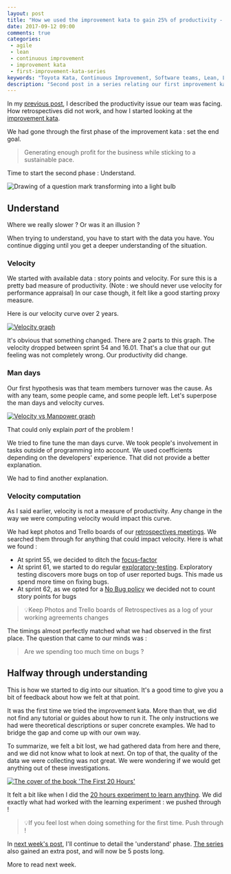 ```yaml
---
layout: post
title: "How we used the improvement kata to gain 25% of productivity - Part 2"
date: 2017-09-12 09:00
comments: true
categories:
 - agile
 - lean
 - continuous improvement
 - improvement kata
 - first-improvement-kata-series
keywords: "Toyota Kata, Continuous Improvement, Software teams, Lean, Lean Software, Agile, Scrum, Measure, Data"
description: "Second post in a series relating our first improvement kata. Covers the first half of the 'understand' phase, where we start to have suspicions about the way we were handling bugs."
---
```

In my [previous post](/how-we-used-the-improvement-kata-to-gain-25-percent-of-productivity-part-1/), I described the productivity issue our team was facing. How retrospectives did not work, and how I started looking at the [improvement kata](http://www-personal.umich.edu/~mrother/The_Improvement_Kata.html).

We had gone through the first phase of the improvement kata : set the end goal.

> Generating enough profit for the business while sticking to a sustainable pace.

Time to start the second phase : Understand.

![Drawing of a question mark transforming into a light bulb]({{site.url}}/imgs/2017-09-12-how-we-used-the-improvement-kata-to-gain-25-percent-of-productivity-part-2/question-light.jpeg)

## Understand

Where we really slower ? Or was it an illusion ?

When trying to understand, you have to start with the data you have. You continue digging until you get a deeper understanding of the situation.

### Velocity

We started with available data : story points and velocity. For sure this is a pretty bad measure of productivity. (Note : we should never use velocity for performance appraisal) In our case though, it felt like a good starting proxy measure.

Here is our velocity curve over 2 years.

[![Velocity graph]({{site.url}}/imgs/2017-09-12-how-we-used-the-improvement-kata-to-gain-25-percent-of-productivity-part-2/velocity-small.jpg)]({{site.url}}/imgs/2017-09-12-how-we-used-the-improvement-kata-to-gain-25-percent-of-productivity-part-2/velocity.jpg)

It's obvious that something changed. There are 2 parts to this graph. The velocity dropped between sprint 54 and 16.01. That's a clue that our gut feeling was not completely wrong. Our productivity did change.

### Man days

Our first hypothesis was that team members turnover was the cause. As with any team, some people came, and some people left. Let's superpose the man days and velocity curves.

[![Velocity vs Manpower graph]({{site.url}}/imgs/2017-09-12-how-we-used-the-improvement-kata-to-gain-25-percent-of-productivity-part-2/velocity-vs-manpower-small.jpg)]({{site.url}}/imgs/2017-09-12-how-we-used-the-improvement-kata-to-gain-25-percent-of-productivity-part-2/velocity-vs-manpower.jpg)

That could only explain _part_ of the problem !

We tried to fine tune the man days curve. We took people's involvement in tasks outside of programming into account. We used coefficients depending on the developers' experience. That did not provide a better explanation.

We had to find another explanation.

### Velocity computation

As I said earlier, velocity is not a measure of productivity. Any change in the way we were computing velocity would impact this curve.

We had kept photos and Trello boards of our [retrospectives meetings](/trellospectives-remote-retrospectives-with-trello/). We searched them through for anything that could impact velocity. Here is what we found :

* At sprint 55, we decided to ditch the [focus-factor](https://www.scrum.org/resources/deadly-disease-focus-factor)
* At sprint 61, we started to do regular [exploratory-testing](/how-we-started-exploratory-testing/). Exploratory testing discovers more bugs on top of user reported bugs. This made us spend more time on fixing bugs.
* At sprint 62, as we opted for a [No Bug policy](https://medium.com/quality-functions/the-zero-bug-policy-b0bd987be684) we decided not to count story points for bugs

> 💡Keep Photos and Trello boards of Retrospectives as a log of your working agreements changes

The timings almost perfectly matched what we had observed in the first place. The question that came to our minds was :

> Are we spending too much time on bugs ?

## Halfway through understanding

This is how we started to dig into our situation. It's a good time to give you a bit of feedback about how we felt at that point.

It was the first time we tried the improvement kata. More than that, we did not find any tutorial or guides about how to run it. The only instructions we had were theoretical descriptions or super concrete examples. We had to bridge the gap and come up with our own way.

To summarize, we felt a bit lost, we had gathered data from here and there, and we did not know what to look at next. On top of that, the quality of the data we were collecting was not great. We were wondering if we would get anything out of these investigations.

[![The cover of the book 'The First 20 Hours']({{site.url}}/imgs/2017-09-12-how-we-used-the-improvement-kata-to-gain-25-percent-of-productivity-part-2/the-first-20-hours.jpg)](https://www.amazon.com/First-20-Hours-Learn-Anything/dp/1591846943/ref=sr_1_1?tag=pbourgau-20&amp;ie=UTF8&qid=1483258282&sr=8-1&keywords=the+first+20+hours)

It felt a bit like when I did the [20 hours experiment to learn anything](/how-i-got-my-feet-wet-with-machine-learning-with-the-first-20-hours/). We did exactly what had worked with the learning experiment : we pushed through !

> 💡If you feel lost when doing something for the first time. Push through !

In [next week's post](/how-we-used-the-improvement-kata-to-gain-25-percent-of-productivity-part-3/), I'll continue to detail the 'understand' phase. [The series](/blog/categories/first-improvement-kata-series/) also gained an extra post, and will now be 5 posts long.

More to read next week.
